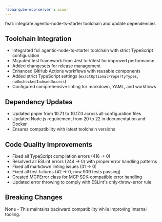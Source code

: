 ```yaml
---
'sonarqube-mcp-server': minor
---
```


feat: integrate agentic-node-ts-starter toolchain and update dependencies

## Toolchain Integration

- Integrated full agentic-node-ts-starter toolchain with strict TypeScript configuration
- Migrated test framework from Jest to Vitest for improved performance
- Added changesets for release management
- Enhanced GitHub Actions workflows with reusable components
- Added strict TypeScript settings (`exactOptionalPropertyTypes`, `noUncheckedIndexedAccess`)
- Configured comprehensive linting for markdown, YAML, and workflows

## Dependency Updates

- Updated pnpm from 10.7.1 to 10.17.0 across all configuration files
- Updated Node.js requirement from 20 to 22 in documentation and Docker
- Ensures compatibility with latest toolchain versions

## Code Quality Improvements

- Fixed all TypeScript compilation errors (416 → 0)
- Resolved all ESLint errors (244 → 0) with proper error handling patterns
- Fixed all markdown linting issues (31 → 0)
- Fixed all test failures (42 → 0, now 909 tests passing)
- Created MCPError class for MCP SDK-compatible error handling
- Updated error throwing to comply with ESLint's only-throw-error rule

## Breaking Changes

None - This maintains backward compatibility while improving internal tooling.
